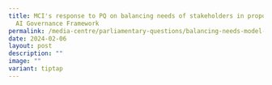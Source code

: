 ```yaml
---
title: MCI's response to PQ on balancing needs of stakeholders in proposed Model
  AI Governance Framework
permalink: /media-centre/parliamentary-questions/balancing-needs-model-ai-governance-framework/
date: 2024-02-06
layout: post
description: ""
image: ""
variant: tiptap
---
```

